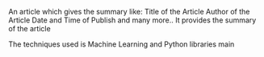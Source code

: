 An article which gives the summary like:
Title of the Article
Author of the Article
Date and Time of Publish and many more..
It provides the summary of the article

The techniques used is Machine Learning and Python libraries
 main
